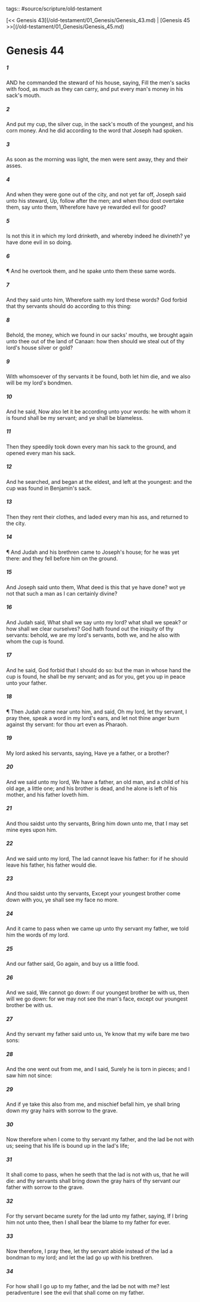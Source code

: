 tags:: #source/scripture/old-testament

[<< Genesis 43[(/old-testament/01_Genesis/Genesis_43.md) | [Genesis 45 >>[(/old-testament/01_Genesis/Genesis_45.md)

# Genesis 44

##### 1

AND he commanded the steward of his house, saying, Fill the men's sacks with food, as much as they can carry, and put every man's money in his sack's mouth.

##### 2

And put my cup, the silver cup, in the sack's mouth of the youngest, and his corn money. And he did according to the word that Joseph had spoken.

##### 3

As soon as the morning was light, the men were sent away, they and their asses.

##### 4

And when they were gone out of the city, and not yet far off, Joseph said unto his steward, Up, follow after the men; and when thou dost overtake them, say unto them, Wherefore have ye rewarded evil for good?

##### 5

Is not this it in which my lord drinketh, and whereby indeed he divineth? ye have done evil in so doing.

##### 6

¶ And he overtook them, and he spake unto them these same words.

##### 7

And they said unto him, Wherefore saith my lord these words? God forbid that thy servants should do according to this thing:

##### 8

Behold, the money, which we found in our sacks' mouths, we brought again unto thee out of the land of Canaan: how then should we steal out of thy lord's house silver or gold?

##### 9

With whomsoever of thy servants it be found, both let him die, and we also will be my lord's bondmen.

##### 10

And he said, Now also let it be according unto your words: he with whom it is found shall be my servant; and ye shall be blameless.

##### 11

Then they speedily took down every man his sack to the ground, and opened every man his sack.

##### 12

And he searched, and began at the eldest, and left at the youngest: and the cup was found in Benjamin's sack.

##### 13

Then they rent their clothes, and laded every man his ass, and returned to the city.

##### 14

¶ And Judah and his brethren came to Joseph's house; for he was yet there: and they fell before him on the ground.

##### 15

And Joseph said unto them, What deed is this that ye have done? wot ye not that such a man as I can certainly divine?

##### 16

And Judah said, What shall we say unto my lord? what shall we speak? or how shall we clear ourselves? God hath found out the iniquity of thy servants: behold, we are my lord's servants, both we, and he also with whom the cup is found.

##### 17

And he said, God forbid that I should do so: but the man in whose hand the cup is found, he shall be my servant; and as for you, get you up in peace unto your father.

##### 18

¶ Then Judah came near unto him, and said, Oh my lord, let thy servant, I pray thee, speak a word in my lord's ears, and let not thine anger burn against thy servant: for thou art even as Pharaoh.

##### 19

My lord asked his servants, saying, Have ye a father, or a brother?

##### 20

And we said unto my lord, We have a father, an old man, and a child of his old age, a little one; and his brother is dead, and he alone is left of his mother, and his father loveth him.

##### 21

And thou saidst unto thy servants, Bring him down unto me, that I may set mine eyes upon him.

##### 22

And we said unto my lord, The lad cannot leave his father: for if he should leave his father, his father would die.

##### 23

And thou saidst unto thy servants, Except your youngest brother come down with you, ye shall see my face no more.

##### 24

And it came to pass when we came up unto thy servant my father, we told him the words of my lord.

##### 25

And our father said, Go again, and buy us a little food.

##### 26

And we said, We cannot go down: if our youngest brother be with us, then will we go down: for we may not see the man's face, except our youngest brother be with us.

##### 27

And thy servant my father said unto us, Ye know that my wife bare me two sons:

##### 28

And the one went out from me, and I said, Surely he is torn in pieces; and I saw him not since:

##### 29

And if ye take this also from me, and mischief befall him, ye shall bring down my gray hairs with sorrow to the grave.

##### 30

Now therefore when I come to thy servant my father, and the lad be not with us; seeing that his life is bound up in the lad's life;

##### 31

It shall come to pass, when he seeth that the lad is not with us, that he will die: and thy servants shall bring down the gray hairs of thy servant our father with sorrow to the grave.

##### 32

For thy servant became surety for the lad unto my father, saying, If I bring him not unto thee, then I shall bear the blame to my father for ever.

##### 33

Now therefore, I pray thee, let thy servant abide instead of the lad a bondman to my lord; and let the lad go up with his brethren.

##### 34

For how shall I go up to my father, and the lad be not with me? lest peradventure I see the evil that shall come on my father.
